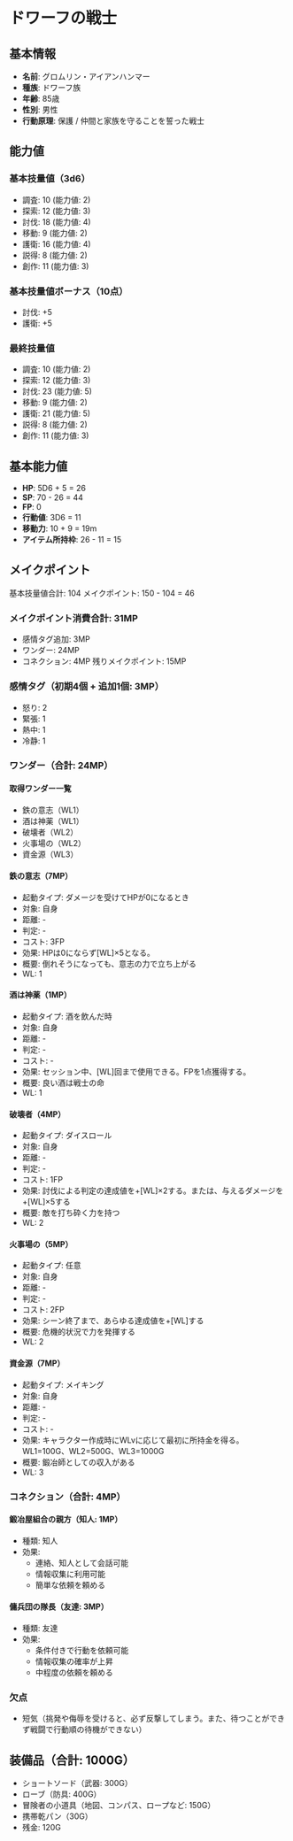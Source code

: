 # ドワーフの戦士

## 基本情報
- **名前**: グロムリン・アイアンハンマー
- **種族**: ドワーフ族
- **年齢**: 85歳
- **性別**: 男性
- **行動原理**: 保護 / 仲間と家族を守ることを誓った戦士

## 能力値
### 基本技量値（3d6）
- 調査: 10 (能力値: 2)
- 探索: 12 (能力値: 3)
- 討伐: 18 (能力値: 4)
- 移動: 9 (能力値: 2)
- 護衛: 16 (能力値: 4)
- 説得: 8 (能力値: 2)
- 創作: 11 (能力値: 3)

### 基本技量値ボーナス（10点）
- 討伐: +5
- 護衛: +5

### 最終技量値
- 調査: 10 (能力値: 2)
- 探索: 12 (能力値: 3)
- 討伐: 23 (能力値: 5)
- 移動: 9 (能力値: 2)
- 護衛: 21 (能力値: 5)
- 説得: 8 (能力値: 2)
- 創作: 11 (能力値: 3)

## 基本能力値
- **HP**: 5D6 + 5 = 26
- **SP**: 70 - 26 = 44
- **FP**: 0
- **行動値**: 3D6 = 11
- **移動力**: 10 + 9 = 19m
- **アイテム所持枠**: 26 - 11 = 15

## メイクポイント
基本技量値合計: 104
メイクポイント: 150 - 104 = 46

### メイクポイント消費合計: 31MP
- 感情タグ追加: 3MP
- ワンダー: 24MP
- コネクション: 4MP
残りメイクポイント: 15MP

### 感情タグ（初期4個 + 追加1個: 3MP）
- 怒り: 2
- 緊張: 1
- 熱中: 1
- 冷静: 1

### ワンダー（合計: 24MP）

#### 取得ワンダー一覧
- 鉄の意志（WL1）
- 酒は神薬（WL1）
- 破壊者（WL2）
- 火事場の（WL2）
- 資金源（WL3）

#### 鉄の意志（7MP）
- 起動タイプ: ダメージを受けてHPが0になるとき
- 対象: 自身
- 距離: -
- 判定: -
- コスト: 3FP
- 効果: HPは0にならず[WL]×5となる。
- 概要: 倒れそうになっても、意志の力で立ち上がる
- WL: 1

#### 酒は神薬（1MP）
- 起動タイプ: 酒を飲んだ時
- 対象: 自身
- 距離: -
- 判定: -
- コスト: -
- 効果: セッション中、[WL]回まで使用できる。FPを1点獲得する。
- 概要: 良い酒は戦士の命
- WL: 1

#### 破壊者（4MP）
- 起動タイプ: ダイスロール
- 対象: 自身
- 距離: -
- 判定: -
- コスト: 1FP
- 効果: 討伐による判定の達成値を+[WL]×2する。または、与えるダメージを+[WL]×5する
- 概要: 敵を打ち砕く力を持つ
- WL: 2

#### 火事場の（5MP）
- 起動タイプ: 任意
- 対象: 自身
- 距離: -
- 判定: -
- コスト: 2FP
- 効果: シーン終了まで、あらゆる達成値を+[WL]する
- 概要: 危機的状況で力を発揮する
- WL: 2

#### 資金源（7MP）
- 起動タイプ: メイキング
- 対象: 自身
- 距離: -
- 判定: -
- コスト: -
- 効果: キャラクター作成時にWLvに応じて最初に所持金を得る。WL1=100G、WL2=500G、WL3=1000G
- 概要: 鍛冶師としての収入がある
- WL: 3

### コネクション（合計: 4MP）
#### 鍛冶屋組合の親方（知人: 1MP）
- 種類: 知人
- 効果:
  - 連絡、知人として会話可能
  - 情報収集に利用可能
  - 簡単な依頼を頼める

#### 傭兵団の隊長（友達: 3MP）
- 種類: 友達
- 効果:
  - 条件付きで行動を依頼可能
  - 情報収集の確率が上昇
  - 中程度の依頼を頼める

### 欠点
- 短気（挑発や侮辱を受けると、必ず反撃してしまう。また、待つことができず戦闘で行動順の待機ができない）

## 装備品（合計: 1000G）
- ショートソード（武器: 300G）
- ローブ（防具: 400G）
- 冒険者の小道具（地図、コンパス、ロープなど: 150G）
- 携帯乾パン（30G）
- 残金: 120G
